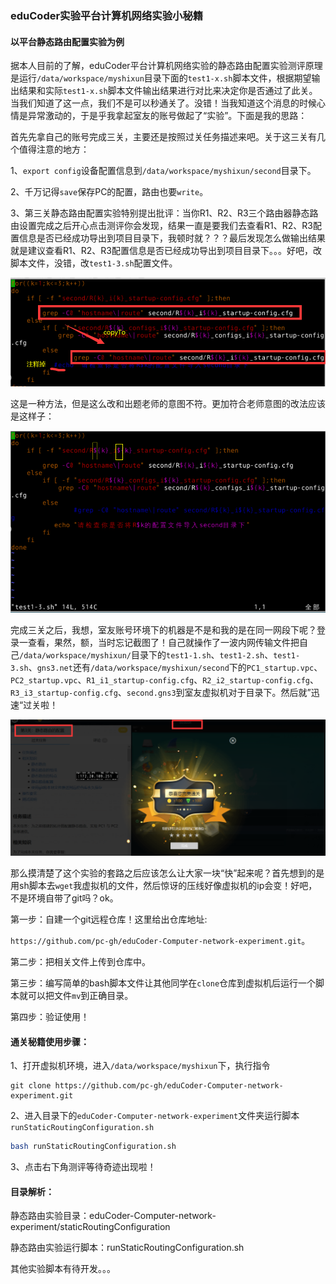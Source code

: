 ### eduCoder实验平台计算机网络实验小秘籍

#### 以平台静态路由配置实验为例

据本人目前的了解，eduCoder平台计算机网络实验的静态路由配置实验测评原理是运行`/data/workspace/myshixun`目录下面的`test1-x.sh`脚本文件，根据期望输出结果和实际`test1-x.sh`脚本文件输出结果进行对比来决定你是否通过了此关。当我们知道了这一点，我们不是可以秒通关了。没错！当我知道这个消息的时候心情是异常激动的，于是乎我拿起室友的账号做起了“实验”。下面是我的思路：

首先先拿自己的账号完成三关，主要还是按照过关任务描述来吧。关于这三关有几个值得注意的地方：

1、`export config`设备配置信息到`/data/workspace/myshixun/second`目录下。

2、千万记得`save`保存PC的配置，路由也要`write`。

3、第三关静态路由配置实验特别提出批评：当你R1、R2、R3三个路由器静态路由设置完成之后开心点击测评你会发现，结果一直是要我们去查看R1、R2、R3配置信息是否已经成功导出到项目目录下，我顿时就？？？最后发现怎么做输出结果就是建议查看R1、R2、R3配置信息是否已经成功导出到项目目录下。。。好吧，改脚本文件，没错，改`test1-3.sh`配置文件。

![Image text](https://github.com/pc-gh/eduCoder-Computer-network-experiment/blob/master/staticRoutingConfiguration/images/image-20200430003924070.png)

这是一种方法，但是这么改和出题老师的意图不符。更加符合老师意图的改法应该是这样子：

![Image text](https://github.com/pc-gh/eduCoder-Computer-network-experiment/blob/master/staticRoutingConfiguration/images/image-20200430083521445.png)

完成三关之后，我想，室友账号环境下的机器是不是和我的是在同一网段下呢？登录一查看，果然，额，当时忘记截图了！自己就操作了一波内网传输文件把自己`/data/workspace/myshixun/`目录下的`test1-1.sh`、`test1-2.sh`、`test1-3.sh`、`gns3.net`还有`/data/workspace/myshixun/second`下的`PC1_startup.vpc`、`PC2_startup.vpc`、`R1_i1_startup-config.cfg`、`R2_i2_startup-config.cfg`、`R3_i3_startup-config.cfg`、`second.gns3`到室友虚拟机对于目录下。然后就”迅速“过关啦！

![Image text](https://github.com/pc-gh/eduCoder-Computer-network-experiment/blob/master/staticRoutingConfiguration/images/image-20200430005129777.png)

那么摸清楚了这个实验的套路之后应该怎么让大家一块“快”起来呢？首先想到的是用sh脚本去`wget`我虚拟机的文件，然后惊讶的压线好像虚拟机的ip会变！好吧，不是环境自带了git吗？ok。

第一步：自建一个git远程仓库！这里给出仓库地址:

`https://github.com/pc-gh/eduCoder-Computer-network-experiment.git`。

第二步：把相关文件上传到仓库中。

第三步：编写简单的bash脚本文件让其他同学在`clone`仓库到虚拟机后运行一个脚本就可以把文件`mv`到正确目录。

第四步：验证使用！

#### 通关秘籍使用步骤：

1、打开虚拟机环境，进入`/data/workspace/myshixun`下，执行指令

```git
git clone https://github.com/pc-gh/eduCoder-Computer-network-experiment.git
```

2、进入目录下的`eduCoder-Computer-network-experiment`文件夹运行脚本`runStaticRoutingConfiguration.sh`

```sh
bash runStaticRoutingConfiguration.sh
```

3、点击右下角测评等待奇迹出现啦！

#### 目录解析：

静态路由实验目录：eduCoder-Computer-network-experiment/staticRoutingConfiguration

静态路由实验运行脚本：runStaticRoutingConfiguration.sh

其他实验脚本有待开发。。。
